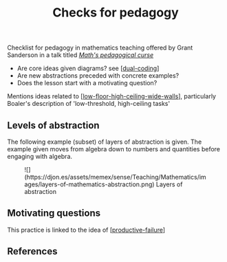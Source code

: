 ﻿---
backlinks:
- title: Dual coding
  url: /sense/Learning/dual-coding.html
- title: Technologies for teaching mathematics
  url: /sense/Teaching/Mathematics/technologies-for-teaching-mathematics.html
- title: TIRED
  url: /sense/Teaching/Mathematics/tired.html
title: Checks for pedagogy
---
Checklist for pedagogy in mathematics teaching offered by Grant Sanderson in a talk titled [_Math's pedagogical curse_](https://www.youtube.com/watch?v=UOuxo6SA8Uc)

- Are core ideas given diagrams? see [[dual-coding]]
- Are new abstractions preceded with concrete examples?
- Does the lesson start with a motivating question?

Mentions ideas related to [[low-floor-high-ceiling-wide-walls]], particularly Boaler's description of 'low-threshold, high-ceiling tasks'

## Levels of abstraction

The following example (subset) of layers of abstraction is given. The example given moves from algebra down to numbers and quantities before engaging with algebra.

<figure markdown>
![](https://djon.es/assets/memex/sense/Teaching/Mathematics/images/layers-of-mathematics-abstraction.png)
<caption>Layers of abstraction</caption>
</figure>

## Motivating questions

This practice is linked to the idea of [[productive-failure]]

## References



[//begin]: # "Autogenerated link references for markdown compatibility"
[dual-coding]: ../../Learning/dual-coding "Dual coding"
[low-floor-high-ceiling-wide-walls]: ../low-floor-high-ceiling-wide-walls "Low Floor, High Ceiling, Wide Walls"
[productive-failure]: productive-failure "Productive Failure"
[//end]: # "Autogenerated link references"